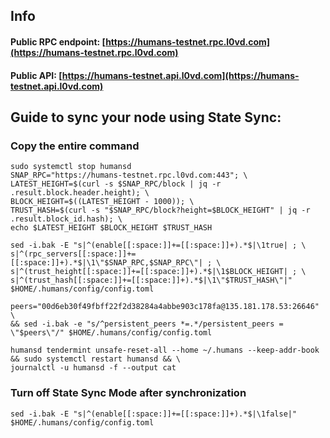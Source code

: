 ## Info
#### Public RPC endpoint: [https://humans-testnet.rpc.l0vd.com](https://humans-testnet.rpc.l0vd.com)
#### Public API: [https://humans-testnet.api.l0vd.com](https://humans-testnet.api.l0vd.com)

## Guide to sync your node using State Sync:

### Copy the entire command
```
sudo systemctl stop humansd
SNAP_RPC="https://humans-testnet.rpc.l0vd.com:443"; \
LATEST_HEIGHT=$(curl -s $SNAP_RPC/block | jq -r .result.block.header.height); \
BLOCK_HEIGHT=$((LATEST_HEIGHT - 1000)); \
TRUST_HASH=$(curl -s "$SNAP_RPC/block?height=$BLOCK_HEIGHT" | jq -r .result.block_id.hash); \
echo $LATEST_HEIGHT $BLOCK_HEIGHT $TRUST_HASH

sed -i.bak -E "s|^(enable[[:space:]]+=[[:space:]]+).*$|\1true| ; \
s|^(rpc_servers[[:space:]]+=[[:space:]]+).*$|\1\"$SNAP_RPC,$SNAP_RPC\"| ; \
s|^(trust_height[[:space:]]+=[[:space:]]+).*$|\1$BLOCK_HEIGHT| ; \
s|^(trust_hash[[:space:]]+=[[:space:]]+).*$|\1\"$TRUST_HASH\"|" $HOME/.humans/config/config.toml

peers="00d6eb30f49fbff22f2d38284a4abbe903c178fa@135.181.178.53:26646" \
&& sed -i.bak -e "s/^persistent_peers *=.*/persistent_peers = \"$peers\"/" $HOME/.humans/config/config.toml 

humansd tendermint unsafe-reset-all --home ~/.humans --keep-addr-book && sudo systemctl restart humansd && \
journalctl -u humansd -f --output cat
```

### Turn off State Sync Mode after synchronization
```
sed -i.bak -E "s|^(enable[[:space:]]+=[[:space:]]+).*$|\1false|" $HOME/.humans/config/config.toml
```
